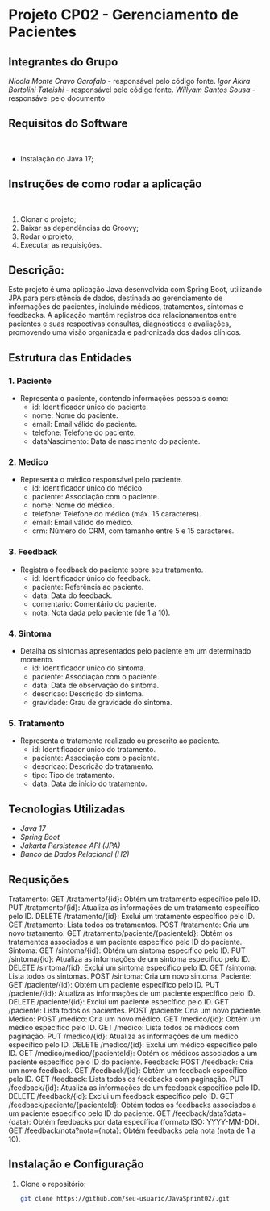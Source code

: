 # Projeto CP02 - Gerenciamento de Pacientes

## Integrantes do Grupo

*Nicola Monte Cravo Garofalo* - responsável pelo código fonte.
*Igor Akira Bortolini Tateishi* - responsável pelo código fonte.
*Willyam Santos Sousa* - responsável pelo documento

## Requisitos do Software
 
- Instalação do Java 17;
 
## Instruções de como rodar a aplicação
 
1. Clonar o projeto;
2. Baixar as dependências do Groovy;
3. Rodar o projeto;
4. Executar as requisições.

## Descrição:

Este projeto é uma aplicação Java desenvolvida com Spring Boot, utilizando JPA para persistência de dados, destinada ao gerenciamento de informações de pacientes, incluindo médicos, tratamentos, sintomas e feedbacks. A aplicação mantém registros dos relacionamentos entre pacientes e suas respectivas consultas, diagnósticos e avaliações, promovendo uma visão organizada e padronizada dos dados clínicos.

## Estrutura das Entidades

### 1. Paciente
- Representa o paciente, contendo informações pessoais como:
  - id: Identificador único do paciente.
  - nome: Nome do paciente.
  - email: Email válido do paciente.
  - telefone: Telefone do paciente.
  - dataNascimento: Data de nascimento do paciente.

### 2. Medico
- Representa o médico responsável pelo paciente.
  - id: Identificador único do médico.
  - paciente: Associação com o paciente.
  - nome: Nome do médico.
  - telefone: Telefone do médico (máx. 15 caracteres).
  - email: Email válido do médico.
  - crm: Número do CRM, com tamanho entre 5 e 15 caracteres.

### 3. Feedback
- Registra o feedback do paciente sobre seu tratamento.
  - id: Identificador único do feedback.
  - paciente: Referência ao paciente.
  - data: Data do feedback.
  - comentario: Comentário do paciente.
  - nota: Nota dada pelo paciente (de 1 a 10).

### 4. Sintoma
- Detalha os sintomas apresentados pelo paciente em um determinado momento.
  - id: Identificador único do sintoma.
  - paciente: Associação com o paciente.
  - data: Data de observação do sintoma.
  - descricao: Descrição do sintoma.
  - gravidade: Grau de gravidade do sintoma.

### 5. Tratamento
- Representa o tratamento realizado ou prescrito ao paciente.
  - id: Identificador único do tratamento.
  - paciente: Associação com o paciente.
  - descricao: Descrição do tratamento.
  - tipo: Tipo de tratamento.
  - data: Data de início do tratamento.

## Tecnologias Utilizadas

- *Java 17*
- *Spring Boot*
- *Jakarta Persistence API (JPA)*
- *Banco de Dados Relacional (H2)*

## Requsições
Tratamento:
  GET /tratamento/{id}: Obtém um tratamento específico pelo ID.
  PUT /tratamento/{id}: Atualiza as informações de um tratamento específico pelo ID.
  DELETE /tratamento/{id}: Exclui um tratamento específico pelo ID.
  GET /tratamento: Lista todos os tratamentos.
  POST /tratamento: Cria um novo tratamento.
  GET /tratamento/paciente/{pacienteId}: Obtém os tratamentos associados a um paciente específico pelo ID do paciente.
Sintoma:
  GET /sintoma/{id}: Obtém um sintoma específico pelo ID.
  PUT /sintoma/{id}: Atualiza as informações de um sintoma específico pelo ID.
  DELETE /sintoma/{id}: Exclui um sintoma específico pelo ID.
  GET /sintoma: Lista todos os sintomas.
  POST /sintoma: Cria um novo sintoma.
Paciente:
  GET /paciente/{id}: Obtém um paciente específico pelo ID.
  PUT /paciente/{id}: Atualiza as informações de um paciente específico pelo ID.
  DELETE /paciente/{id}: Exclui um paciente específico pelo ID.
  GET /paciente: Lista todos os pacientes.
  POST /paciente: Cria um novo paciente.
Medico:
  POST /medico: Cria um novo médico.
  GET /medico/{id}: Obtém um médico específico pelo ID.
  GET /medico: Lista todos os médicos com paginação.
  PUT /medico/{id}: Atualiza as informações de um médico específico pelo ID.
  DELETE /medico/{id}: Exclui um médico específico pelo ID.
  GET /medico/medico/{pacienteId}: Obtém os médicos associados a um paciente específico pelo ID do paciente.
Feedback:
  POST /feedback: Cria um novo feedback.
  GET /feedback/{id}: Obtém um feedback específico pelo ID.
  GET /feedback: Lista todos os feedbacks com paginação.
  PUT /feedback/{id}: Atualiza as informações de um feedback específico pelo ID.  
  DELETE /feedback/{id}: Exclui um feedback específico pelo ID.
  GET /feedback/paciente/{pacienteId}: Obtém todos os feedbacks associados a um paciente específico pelo ID do paciente.
  GET /feedback/data?data={data}: Obtém feedbacks por data específica (formato ISO: YYYY-MM-DD).
  GET /feedback/nota?nota={nota}: Obtém feedbacks pela nota (nota de 1 a 10).
  
## Instalação e Configuração

1. Clone o repositório:
   ```bash
   git clone https://github.com/seu-usuario/JavaSprint02/.git

